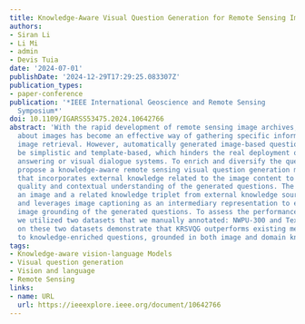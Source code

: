 ```yaml
---
title: Knowledge-Aware Visual Question Generation for Remote Sensing Images
authors:
- Siran Li
- Li Mi
- admin
- Devis Tuia
date: '2024-07-01'
publishDate: '2024-12-29T17:29:25.083307Z'
publication_types:
- paper-conference
publication: '*IEEE International Geoscience and Remote Sensing
  Symposium*'
doi: 10.1109/IGARSS53475.2024.10642766
abstract: 'With the rapid development of remote sensing image archives, asking questions
  about images has become an effective way of gathering specific information or performing
  image retrieval. However, automatically generated image-based questions tend to
  be simplistic and template-based, which hinders the real deployment of question
  answering or visual dialogue systems. To enrich and diversify the questions, we
  propose a knowledge-aware remote sensing visual question generation model, KRSVQG,
  that incorporates external knowledge related to the image content to improve the
  quality and contextual understanding of the generated questions. The model takes
  an image and a related knowledge triplet from external knowledge sources as inputs
  and leverages image captioning as an intermediary representation to enhance the
  image grounding of the generated questions. To assess the performance of KRSVQG,
  we utilized two datasets that we manually annotated: NWPU-300 and TextRS-300. Results
  on these two datasets demonstrate that KRSVQG outperforms existing methods and leads
  to knowledge-enriched questions, grounded in both image and domain knowledge.'
tags:
- Knowledge-aware vision-language Models
- Visual question generation
- Vision and language
- Remote Sensing
links:
- name: URL
  url: https://ieeexplore.ieee.org/document/10642766
---
```

